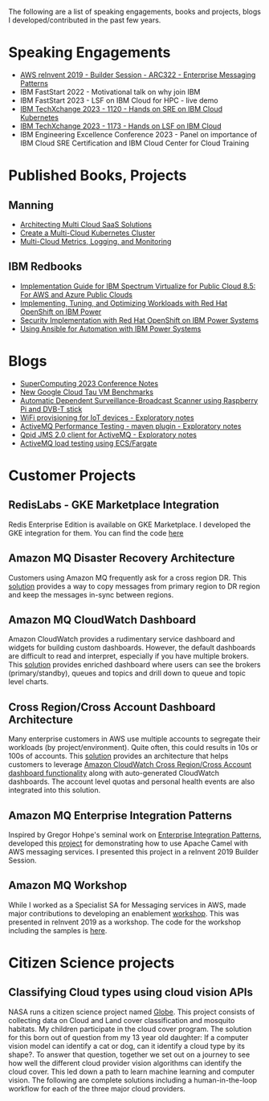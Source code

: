 The following are a list of speaking engagements, books and projects, blogs I developed/contributed in the past few years. 

# Speaking Engagements

- [AWS reInvent 2019 - Builder Session - ARC322 - Enterprise Messaging Patterns](https://github.com/sam-andaluri/arc322)
- IBM FastStart 2022 - Motivational talk on why join IBM
- IBM FastStart 2023 - LSF on IBM Cloud for HPC - live demo
- [IBM TechXchange 2023 - 1120 - Hands on SRE on IBM Cloud Kubernetes](https://www.ibm.com/community/ibm-techxchange-catalog/?search.techtracks=1689786983785004hozl&search=1120#/)
- [IBM TechXchange 2023 - 1173 - Hands on LSF on IBM Cloud](https://www.ibm.com/community/ibm-techxchange-catalog/?search.techtracks=1689786983785004hozl&search=1173#/)
- IBM Engineering Excellence Conference 2023 - Panel on importance of IBM Cloud SRE Certification and IBM Cloud Center for Cloud Training
 
# Published Books, Projects

## Manning

- [Architecting Multi Cloud SaaS Solutions](https://www.manning.com/bundles/cross-cloud-access-to-SaaS-application)
- [Create a Multi-Cloud Kubernetes Cluster](https://www.manning.com/liveprojectseries/multi-cloud-kubernetes)
- [Multi-Cloud Metrics, Logging, and Monitoring](https://www.manning.com/liveprojectseries/multi-cloud-metrics-logging-monitoring-ser)

## IBM Redbooks

- [Implementation Guide for IBM Spectrum Virtualize for Public Cloud 8.5: For AWS and Azure Public Clouds](https://www.redbooks.ibm.com/abstracts/redp5671.html)
- [Implementing, Tuning, and Optimizing Workloads with Red Hat OpenShift on IBM Power](https://www.redbooks.ibm.com/abstracts/sg248537.html)
- [Security Implementation with Red Hat OpenShift on IBM Power Systems](https://www.redbooks.ibm.com/abstracts/redp5690.html)
- [Using Ansible for Automation with IBM Power Systems](https://www.redbooks.ibm.com/abstracts/sg248551.html)

# Blogs

- [SuperComputing 2023 Conference Notes](https://medium.com/p/5ba776dbac0c)
- [New Google Cloud Tau VM Benchmarks](https://blog.doit-intl.com/new-google-cloud-tau-vm-benchmarks-8900103cbe6)
- [Automatic Dependent Surveillance-Broadcast Scanner using Raspberry Pi and DVB-T stick](https://projects.bldr.blog/iot/adsb)
- [WiFi provisioning for IoT devices - Exploratory notes](https://projects.bldr.blog/iot/wifi-setup-for-iot-devices)
- [ActiveMQ Performance Testing - maven plugin - Exploratory notes](https://projects.bldr.blog/messaging/activemq-mq-performance-testing)
- [Qpid JMS 2.0 client for ActiveMQ - Exploratory notes](https://projects.bldr.blog/messaging/qpid-jms-client-for-activemq)
- [ActiveMQ load testing using ECS/Fargate](https://projects.bldr.blog/messaging/fargate-perf-test-setup)

# Customer Projects

## RedisLabs - GKE Marketplace Integration

Redis Enterprise Edition is available on GKE Marketplace. I developed the GKE integration for them. You can find the code [here](https://github.com/RedisLabs/gkemarketplace)

## Amazon MQ Disaster Recovery Architecture

Customers using Amazon MQ frequently ask for a cross region DR. This [solution](https://github.com/sam-andaluri/BrokerSync) provides a way to copy messages from primary region to DR region and keep the messages in-sync between regions.

## Amazon MQ CloudWatch Dashboard

Amazon CloudWatch provides a rudimentary service dashboard and widgets for building custom dashboards. However, the default dashboards are difficult to read and interpret, especially if you have multiple brokers. This [solution](https://github.com/sam-andaluri/mqdashboard) provides enriched dashboard where users can see the brokers (primary/standby), queues and topics and drill down to queue and topic level charts.

## Cross Region/Cross Account Dashboard Architecture

Many enterprise customers in AWS use multiple accounts to segregate their workloads (by project/environment). Quite often, this could results in 10s or 100s of accounts. This [solution](https://github.com/sam-andaluri/dashboard-poc) provides an architecture that helps customers to leverage [Amazon CloudWatch Cross Region/Cross Account dashboard functionality](https://aws.amazon.com/about-aws/whats-new/2019/11/amazon-cloudwatch-launches-cross-account-cross-region-dashboards/) along with auto-generated CloudWatch dashboards. The account level quotas and personal health events are also integrated into this solution. 

## Amazon MQ Enterprise Integration Patterns

Inspired by Gregor Hohpe's seminal work on [Enterprise Integration Patterns](https://www.enterpriseintegrationpatterns.com/gregor.html), developed this [project](https://github.com/aws-samples/amazon-mq-enterprise-integration-patterns) for demonstrating how to use Apache Camel with AWS messaging services. I presented this project in a reInvent 2019 Builder Session. 

## Amazon MQ Workshop

While I worked as a Specialist SA for Messaging services in AWS, made major contributions to developing an enablement [workshop](https://amazon-mq-intro.workshop.aws). This was presented in reInvent 2019 as a workshop. The code for the workshop including the samples is [here](https://github.com/aws-samples/amazon-mq-workshop). 

# Citizen Science projects

## Classifying Cloud types using cloud vision APIs

NASA runs a citizen science project named [Globe](https://observer.globe.gov). This project consists of collecting data on Cloud and Land cover classification and mosquito habitats. My children participate in the cloud cover program. The solution for this born out of question from my 13 year old daughter: If a computer vision model can identify a cat or dog, can it identify a cloud type by its shape?. To answer that question, together we set out on a journey to see how well the different cloud provider vision algorithms can identify the cloud cover. This led down a path to learn machine learning and computer vision. The following are complete solutions including a human-in-the-loop workflow for each of the three major cloud providers.
